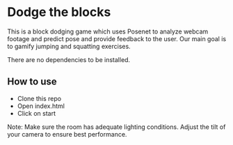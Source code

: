 # Dodge the blocks

This is a block dodging game which uses Posenet to analyze webcam footage and predict pose and provide feedback to the user.
Our main goal is to gamify jumping and squatting exercises.

There are no dependencies to be installed.

## How to use
* Clone this repo
* Open index.html
* Click on start


Note: Make sure the room has adequate lighting conditions. Adjust the tilt of your camera to ensure best performance.
